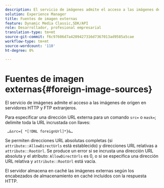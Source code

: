 ```yaml
---
description: El servicio de imágenes admite el acceso a las imágenes de origen en servidores HTTP y FTP extranjeros.
solution: Experience Manager
title: Fuentes de imagen externas
feature: Dynamic Media Classic,SDK/API
role: Desarrollador, profesional empresarial
translation-type: tm+mt
source-git-commit: f6c97606d7a4209427316d7367013ad9585a5cae
workflow-type: tm+mt
source-wordcount: '110'
ht-degree: 0%

---
```



# Fuentes de imagen externas{#foreign-image-sources}

El servicio de imágenes admite el acceso a las imágenes de origen en servidores HTTP y FTP extranjeros.

Para especificar una dirección URL externa para un comando `src=` o `mask=`; delimite toda la URL incrustada con llaves:

` …&src={ *[!DNL foreignUrl]*}&…`

Se permiten direcciones URL absolutas completas (si `attribute::AllowDirectUrls` está establecido) y direcciones URL relativas a `attribute::RootUrl`. Se produce un error si se incrusta una dirección URL absoluta y el atributo: `AllowDirectUrls` es 0, o si se especifica una dirección URL relativa y `attribute::RootUrl` está vacía.

El servidor almacena en caché las imágenes externas según los encabezados de almacenamiento en caché incluidos con la respuesta HTTP.
